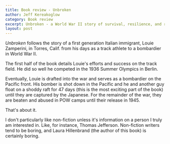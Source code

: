 ```yaml
---
title: Book review - Unbroken
author: Jeff Kereakoglow
category: Book review
excerpt: Unbroken - a World War II story of survival, resilience, and redemption
layout: post
---
```


*Unbroken* follows the story of a first generation Italian immigrant, Louie
Zamperini, in Torres, Calif. from his days as a track athlete to a bombardier in
World War II.

The first half of the book details Louie's efforts and success on the track
field. He did so well he competed in the 1936 Summer Olympics in Berlin.

Eventually, Louie is drafted into the war and serves as a bombardier on the
Pacific front. His bomber is shot down in the Pacific and he and another guy
float on a shoddy raft for 47 days (this is the most exciting part of the book)
until they are captured by the Japanese. For the remainder of the war, they are
beaten and abused in POW camps until their release in 1945.

That's about it.

I don't particularly like non-fiction unless it's information on a person I
truly am interested in. Like, for instance, Thomas Jefferson. Non-fiction
writers tend to be boring, and Laura Hillenbrand (the author of this book) is
certainly boring.

